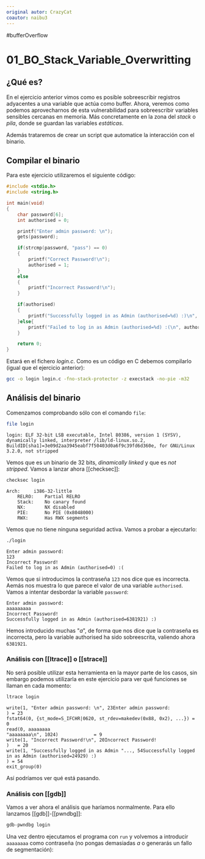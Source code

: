 ```yaml
---
original autor: CrazyCat
coautor: naibu3
---
```


#bufferOverflow 

# 01_BO_Stack_Variable_Overwritting

## ¿Qué es?

En el ejercicio anterior vimos como es posible sobreescribir registros adyacentes a una variable que actúa como buffer. Ahora, veremos como podemos aprovecharnos de esta vulnerabilidad para sobreescribir variables sensibles cercanas en memoria. Más concretamente en la zona del *stack* o *pila*, donde se guardan las variables *estáticas*.

Además trataremos de crear un script que automatice la interacción con el binario.

## Compilar el binario

Para este ejercicio utilizaremos el siguiente código:

```c
#include <stdio.h>
#include <string.h>

int main(void)
{
    char password[6];
    int authorised = 0;

    printf("Enter admin password: \n");
    gets(password);

    if(strcmp(password, "pass") == 0)
    {
        printf("Correct Password!\n");
        authorised = 1;
    }
    else
    {
        printf("Incorrect Password!\n");
    }

    if(authorised)
    {
        printf("Successfully logged in as Admin (authorised=%d) :)\n", authorised);
    }else{
		printf("Failed to log in as Admin (authorised=%d) :(\n", authorised);
	}

    return 0;
}
```

Estará en el fichero *login.c*. Como es un código en C debemos compilarlo (igual que el ejercicio anterior):

```bash
gcc -o login login.c -fno-stack-protector -z execstack -no-pie -m32
```

## Análisis del binario

Comenzamos comprobando sólo con el comando `file`:

```bash
file login
```
```file
login: ELF 32-bit LSB executable, Intel 80386, version 1 (SYSV), dynamically linked, interpreter /lib/ld-linux.so.2, BuildID[sha1]=3e09d2aa3945eabf7f50403d0a6f9c39fd6d360e, for GNU/Linux 3.2.0, not stripped
```

Vemos que es un binario de 32 bits, *dinamically linked* y que es *not stripped*. Vamos a lanzar ahora [[checksec]]:

```bash
checksec login
```
```checksec
Arch:     i386-32-little
    RELRO:    Partial RELRO
    Stack:    No canary found
    NX:       NX disabled
    PIE:      No PIE (0x8048000)
    RWX:      Has RWX segments

```

Vemos que no tiene ninguna seguridad activa. Vamos a probar a ejecutarlo:

```bash
./login
```
```login
Enter admin password: 
123
Incorrect Password!
Failed to log in as Admin (authorised=0) :(
```

Vemos que si introducimos la contraseña `123` nos dice que es incorrecta. Aemás nos muestra lo que parece el valor de una variable `authorised`. Vamos a intentar desbordar la variable `password`:

```login
Enter admin password: 
aaaaaaaaa
Incorrect Password!
Successfully logged in as Admin (authorised=6381921) :)
```

Hemos introducido muchas "*a*", de forma que nos dice que la contraseña es incorrecta, pero la variable authorised ha sido sobreescrita, valiendo ahora `6381921`.

### Análisis con [[ltrace]] o [[strace]]

No será posible utilizar esta herramienta en la mayor parte de los casos, sin embargo podemos utilizarla en este ejercicio para ver qué funciones se llaman en cada momento:

```bash
ltrace login
```
```ltrace
write(1, "Enter admin password: \n", 23Enter admin password: 
) = 23
fstat64(0, {st_mode=S_IFCHR|0620, st_rdev=makedev(0x88, 0x2), ...}) = 0
read(0, aaaaaaaa
"aaaaaaaa\n", 1024)             = 9
write(1, "Incorrect Password!\n", 20Incorrect Password!
)   = 20
write(1, "Successfully logged in as Admin "..., 54Successfully logged in as Admin (authorised=24929) :)
) = 54
exit_group(0)
```

Así podríamos ver qué está pasando.

### Análisis con [[gdb]]

Vamos a ver ahora el análisis que haríamos normalmente. Para ello lanzamos [[gdb]]-[[pwndbg]]:

```bash
gdb-pwndbg login
```

Una vez dentro ejecutamos el programa con `run` y volvemos a introducir `aaaaaaaa` como contraseña (no pongas demasiadas *a* o generarás un fallo de segmentación):

```gdb

```